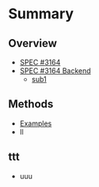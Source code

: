 # Summary

## Overview

* [SPEC \#3164](README.md)
* [SPEC \#3164 Backend](hou-duan-taskd-fu-wu.md)
  * [sub1](hou-duan-taskd-fu-wu/sub1.md)

## Methods

* [Examples](methods.md)
* ll

## ttt

* uuu

